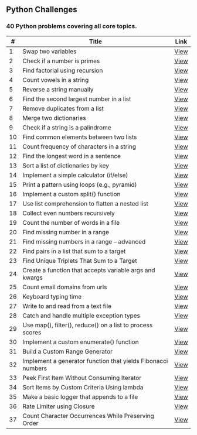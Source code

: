 ## Python Challenges

### 40 Python problems covering all core topics.

| # | Title | Link |
|---| ----- | ---- |
| 1 |  Swap two variables  |   [View](./40_problems_roadmap/1.swap_variables.py)   | 
| 2 |  Check if a number is primes  |   [View](./40_problems_roadmap/2.check_prime.py)   | 
| 3 |  Find factorial using recursion  |   [View](./40_problems_roadmap/3.calculate_factorial.py)   | 
| 4 |  Count vowels in a string  |   [View](./40_problems_roadmap/4.count_vowels.py)   | 
| 5 |  Reverse a string manually  |   [View](./40_problems_roadmap/5.reverse_string.py)   | 
| 6 |  Find the second largest number in a list  |   [View](./40_problems_roadmap/6.second_largest_number.py)   | 
| 7 |  Remove duplicates from a list  |   [View](./40_problems_roadmap/7.remove_duplicates_from_list.py)   | 
| 8 |  Merge two dictionaries  |   [View](./40_problems_roadmap/8.merge_two_dicts.py)   | 
| 9 |  Check if a string is a palindrome  |   [View](./40_problems_roadmap/9.is_palindrome.py)   | 
| 10 | Find common elements between two lists |   [View](./40_problems_roadmap/10.find_common_elements.py)   | 
| 11 | Count frequency of characters in a string |   [View](./40_problems_roadmap/11.count_char_frequency.py)   | 
| 12 | Find the longest word in a sentence  |   [View](./40_problems_roadmap/12.longest_word_in_sentence.py)   | 
| 13 | Sort a list of dictionaries by key  |   [View](./40_problems_roadmap/13.sort_dict_list_by_key.py)   | 
| 14 | Implement a simple calculator (if/else) |   [View](./40_problems_roadmap/14.simple_calculator.py)   | 
| 15 | Print a pattern using loops (e.g., pyramid) |   [View](./40_problems_roadmap/15.pyramid_pattern.py)   | 
| 16 | Implement a custom split() function |   [View](./40_problems_roadmap/16.custom_split.py)   | 
| 17 | Use list comprehension to flatten a nested list |   [View](./40_problems_roadmap/17.flatten_nested_list.py)   | 
| 18 | Collect even numbers recursively |   [View](./40_problems_roadmap/18.collect_even_numbers_recursively.py)   | 
| 19 | Count the number of words in a file  |   [View](./40_problems_roadmap/19.count_words_in_file.py)   | 
| 20 | Find missing number in a range  |   [View](./40_problems_roadmap/20.find_missing_number.py)   | 
| 21 | Find missing numbers in a range – advanced |   [View](./40_problems_roadmap/21.find_missing_numbers_advanced.py)   | 
| 22 | Find pairs in a list that sum to a target |   [View](./40_problems_roadmap/22.find_pairs_with_sum.py)   | 
| 23 | Find Unique Triplets That Sum to a Target |   [View](./40_problems_roadmap/23.find_triples_with_sum.py)   | 
| 24 | Create a function that accepts variable args and kwargs |   [View](./40_problems_roadmap/24.variable_args_kwargs.py)   | 
| 25 | Count email domains from urls |   [View](./40_problems_roadmap/25.count_email_domains_from_urls.py)   | 
| 26 | Keyboard typing time |   [View](./40_problems_roadmap/26.keyboard_typing_time.py)   | 
| 27 | Write to and read from a text file |   [View](./40_problems_roadmap/27.pythagorean_triplet_count.py)   | 
| 28 | Catch and handle multiple exception types |   [View](./40_problems_roadmap/28.multiple_exceptions_handler.py)   | 
| 29 | Use map(), filter(), reduce() on a list to process scores |   [View](./40_problems_roadmap/29.process_scores.py)   | 
| 30 | Implement a custom enumerate() function |   [View](./40_problems_roadmap/30.custom_enumerate.py)   | 
| 31 | Build a Custom Range Generator |   [View](./40_problems_roadmap/31.custom_range_generator.py)   | 
| 32 | Implement a generator function that yields Fibonacci numbers |   [View](./40_problems_roadmap/32.fibonacci_generator.py)   | 
| 33 | Peek First Item Without Consuming Iterator |   [View](./40_problems_roadmap/33.peek_first_item.py)   | 
| 34 | Sort Items by Custom Criteria Using lambda |   [View](./40_problems_roadmap/34.sort_with_lambda.py)   | 
| 35 | Make a basic logger that appends to a file |   [View](./40_problems_roadmap/35.basic_logger.py)   | 
| 36 | Rate Limiter using Closure |   [View](./40_problems_roadmap/36.rate_limiter_closure.py)   | 
| 37 | Count Character Occurrences While Preserving Order |   [View](./40_problems_roadmap/36.rate_limiter_closure.py)   | 